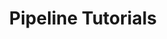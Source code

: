 ---
title: Pipeline Tutorials
description: Learn how to use pipelines to pull and organize data.
weight: 2
---
